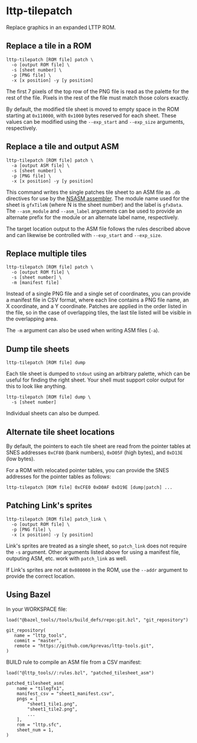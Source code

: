 lttp-tilepatch
=

Replace graphics in an expanded LTTP ROM.

Replace a tile in a ROM
-

    lttp-tilepatch [ROM file] patch \
      -o [output ROM file] \
      -s [sheet number] \
      -p [PNG file] \
      -x [x position] -y [y position]
      
The first 7 pixels of the top row of the PNG file is read as the palette
for the rest of the file.  Pixels in the rest of the file must match those
colors exactly.

By default, the modified tile sheet is moved to empty space in the ROM
starting at `0x110000`, with `0x1000` bytes reserved for each sheet.
These values can be modified using the `--exp_start` and `--exp_size`
arguments, respectively.

Replace a tile and output ASM
-

    lttp-tilepatch [ROM file] patch \
      -a [output ASM file] \
      -s [sheet number] \
      -p [PNG file] \
      -x [x position] -y [y position]
      
This command writes the single patches tile sheet to an ASM file as `.db`
directives for use by the [NSASM assembler](https://github.com/vslashg/nsasm).
The module name used for the sheet is `gfxTileN` (where N is the sheet number)
and the label is `gfxData`.  The `--asm_module` and `--asm_label` arguments can
be used to provide an alternate prefix for the module or an alternate label name,
respectively.

The target location output to the ASM file follows the rules described above and
can likewise be controlled with `--exp_start` and `--exp_size`.

Replace multiple tiles
-

    lttp-tilepatch [ROM file] patch \
      -o [output ROM file] \
      -s [sheet number] \
      -m [manifest file]

Instead of a single PNG file and a single set of coordinates, you can provide a
manifest file in CSV format, where each line contains a PNG file name, an X coordinate,
and a Y coordinate.  Patches are applied in the order listed in the file, so in the
case of overlapping tiles, the last tile listed will be visible in the overlapping area.

The `-m` argument can also be used when writing ASM files (`-a`).

Dump tile sheets
-

    lttp-tilepatch [ROM file] dump
    
Each tile sheet is dumped to `stdout` using an arbitrary palette, which
can be useful for finding the right sheet.  Your shell must support color
output for this to look like anything.

    lttp-tilepatch [ROM file] dump \
      -s [sheet number]
      
Individual sheets can also be dumped.
    
Alternate tile sheet locations
-

By default, the pointers to each tile sheet are read from the pointer tables
at SNES addresses `0xCF80` (bank numbers), `0xD05F` (high bytes), and `0xD13E`
(low bytes).

For a ROM with relocated pointer tables, you can provide the SNES addresses
for the pointer tables as follows:

    lttp-tilepatch [ROM file] 0xCFE0 0xD0AF 0xD19E [dump|patch] ... 
    
Patching Link's sprites
-

    lttp-tilepatch [ROM file] patch_link \
      -o [output ROM file] \
      -p [PNG file] \
      -x [x position] -y [y position]

Link's sprites are treated as a single sheet, so `patch_link` does not require the
`-s` argument.  Other arguments listed above for using a manifest file, outputing
ASM, etc. work with `patch_link` as well.

If Link's sprites are not at `0x080000` in the ROM, use the `--addr` argument to
provide the correct location. 

Using Bazel
-

In your WORKSPACE file:

    load("@bazel_tools//tools/build_defs/repo:git.bzl", "git_repository")
    
    git_repository(
       name = "lttp_tools",
       commit = "master",
       remote = "https://github.com/kprevas/lttp-tools.git",
    )

BUILD rule to compile an ASM file from a CSV manifest:

    load("@lttp_tools//:rules.bzl", "patched_tilesheet_asm")
    
    patched_tilesheet_asm(
        name = "tilegfx1",
        manifest_csv = "sheet1_manifest.csv",
        pngs = [
            "sheet1_tile1.png",
            "sheet1_tile2.png",
            ...
        ],
        rom = "lttp.sfc",
        sheet_num = 1,
    )
